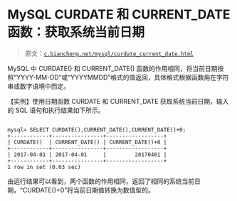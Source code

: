# MySQL CURDATE 和 CURRENT_DATE 函数：获取系统当前日期

> 原文：[`c.biancheng.net/mysql/curdate_current_date.html`](http://c.biancheng.net/mysql/curdate_current_date.html)

MySQL 中 CURDATE() 和 CURRENT_DATE() 函数的作用相同，将当前日期按照“YYYY-MM-DD”或“YYYYMMDD”格式的值返回，具体格式根据函数用在字符串或数字语境中而定。

【实例】使用日期函数 CURDATE 和 CURRENT_DATE 获取系统当前日期，输入的 SQL 语句和执行结果如下所示。

```

mysql> SELECT CURDATE(),CURRENT_DATE(),CURRENT_DATE()+0;
+------------+----------------+------------------+
| CURDATE()  | CURRENT_DATE() | CURRENT_DATE()+0 |
+------------+----------------+------------------+
| 2017-04-01 | 2017-04-01     |         20170401 |
+------------+----------------+------------------+
1 row in set (0.03 sec)
```

由运行结果可以看到，两个函数的作用相同，返回了相同的系统当前日期，“CURDATE()+0”将当前日期值转换为数值型的。